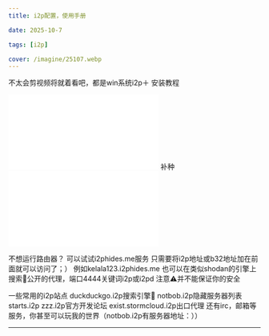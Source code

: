 ```yaml
---
title: i2p配置，使用手册

date: 2025-10-7

tags: [i2p]

cover: /imagine/25107.webp
---
```

不太会剪视频将就着看吧，都是win系统i2p＋
安装教程
<iframe src="//player.bilibili.com/player.html?isOutside=true&aid=114487067679595&bvid=BV1jzETzyEYZ&cid=29900669596&p=1" scrolling="no" border="0" frameborder="no" framespacing="0" allowfullscreen="true"></iframe>
补种
<iframe src="//player.bilibili.com/player.html?isOutside=true&aid=115275680781488&bvid=BV1EGnEzSEJH&cid=32672909135&p=1" scrolling="no" border="0" frameborder="no" framespacing="0" allowfullscreen="true"></iframe>

不想运行路由器？
可以试试i2phides.me服务
只需要将i2p地址或b32地址加在前面就可以访问了；）
例如kelala123.i2phides.me
也可以在类似shodan的引擎上搜索🔎公开的代理，端口4444关键词i2p或i2pd 注意⚠️并不能保证你的安全

一些常用的i2p站点
duckduckgo.i2p搜索引擎🔎
notbob.i2p隐藏服务器列表
starts.i2p
zzz.i2p官方开发论坛
exist.stormcloud.i2p出口代理
还有irc，邮箱等服务，你甚至可以玩我的世界（notbob.i2p有服务器地址：））

---
